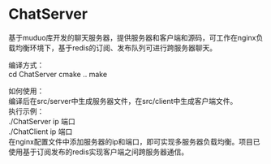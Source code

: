 # ChatServer
基于muduo库开发的聊天服务器，提供服务器和客户端和源码，可工作在nginx负载均衡环境下，基于redis的订阅、发布队列可进行跨服务器聊天。

编译方式：  
cd ChatServer
cmake ..
make

如何使用：  
  编译后在src/server中生成服务器文件，在src/client中生成客户端文件。  
执行示例：  
  ./ChatServer ip 端口  
  ./ChatClient ip 端口  
  在nginx配置文件中添加服务器的ip和端口，即可实现多服务器负载均衡。项目已使用基于订阅发布的redis实现客户端之间跨服务器通信。
